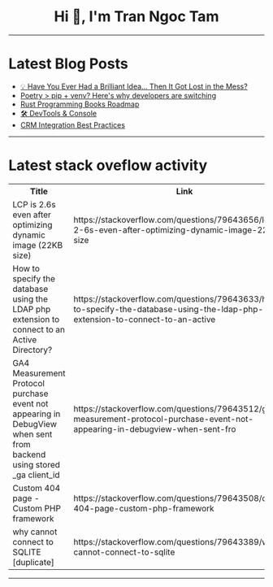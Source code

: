 <h1 align="center">Hi 👋, I'm Tran Ngoc Tam</h1>

---

# Latest Blog Posts 
<!-- BLOG-POST-LIST:START -->
- [💡 Have You Ever Had a Brilliant Idea… Then It Got Lost in the Mess?](https://dev.to/inam003/have-you-ever-had-a-brilliant-idea-then-it-got-lost-in-the-mess-5043)
- [Poetry &gt; pip + venv? Here&#39;s why developers are switching](https://dev.to/leapcell/poetry-pip-venv-heres-why-developers-are-switching-5005)
- [Rust Programming Books Roadmap](https://dev.to/kehn_marv/rust-programming-books-roadmap-2ala)
- [🛠 DevTools &amp; Console](https://dev.to/ubbaobada/devtools-console-3gb3)
- [CRM Integration Best Practices](https://dev.to/bridgegroupsolutions/crm-integration-best-practices-3o4m)
<!-- BLOG-POST-LIST:END -->

---

# Latest stack oveflow activity
<table>
  <tr><th>Title</th><th>Link</th></tr>
  <!-- STACKOVERFLOW:START --><tr><td>LCP is 2.6s even after optimizing dynamic image &lpar;22KB size&rpar;</td><td>https://stackoverflow.com/questions/79643656/lcp-is-2-6s-even-after-optimizing-dynamic-image-22kb-size</td></tr><tr><td>How to specify the database using the LDAP php extension to connect to an Active Directory?</td><td>https://stackoverflow.com/questions/79643633/how-to-specify-the-database-using-the-ldap-php-extension-to-connect-to-an-active</td></tr><tr><td>GA4 Measurement Protocol purchase event not appearing in DebugView when sent from backend using stored _ga client_id</td><td>https://stackoverflow.com/questions/79643512/ga4-measurement-protocol-purchase-event-not-appearing-in-debugview-when-sent-fro</td></tr><tr><td>Custom 404 page - Custom PHP framework</td><td>https://stackoverflow.com/questions/79643508/custom-404-page-custom-php-framework</td></tr><tr><td>why cannot connect to SQLITE [duplicate]</td><td>https://stackoverflow.com/questions/79643389/why-cannot-connect-to-sqlite</td></tr><!-- STACKOVERFLOW:END -->
</table>

---


